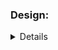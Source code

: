 ### Design:
<details about implementation such as data structures and algorithms used>

### Time Complexity:
<Big O notation with brief explanation>

### Space Complexity:
<Big O notation with brief explanation>

# i used a "linked list type of structure to create this, to add a block or get , first or last block is o(1) but to find a specific block would be o(n)
